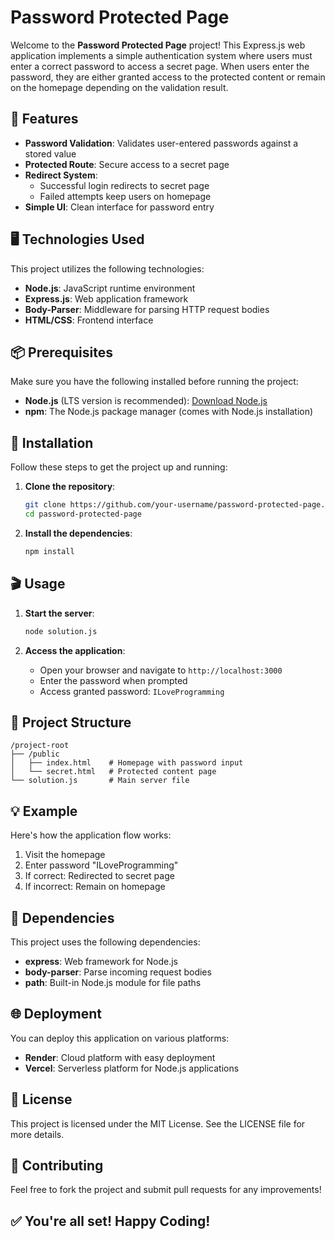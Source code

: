 # Password Protected Page
Welcome to the **Password Protected Page** project! This Express.js web application implements a simple authentication system where users must enter a correct password to access a secret page. When users enter the password, they are either granted access to the protected content or remain on the homepage depending on the validation result.

## 🚀 Features
- **Password Validation**: Validates user-entered passwords against a stored value
- **Protected Route**: Secure access to a secret page
- **Redirect System**:
  - Successful login redirects to secret page
  - Failed attempts keep users on homepage
- **Simple UI**: Clean interface for password entry

## 🖥 Technologies Used
This project utilizes the following technologies:
- **Node.js**: JavaScript runtime environment
- **Express.js**: Web application framework
- **Body-Parser**: Middleware for parsing HTTP request bodies
- **HTML/CSS**: Frontend interface

## 📦 Prerequisites
Make sure you have the following installed before running the project:
- **Node.js** (LTS version is recommended): [Download Node.js](https://nodejs.org/)
- **npm**: The Node.js package manager (comes with Node.js installation)

## 🏁 Installation
Follow these steps to get the project up and running:

1. **Clone the repository**:
   ```bash
   git clone https://github.com/your-username/password-protected-page.git
   cd password-protected-page
   ```

2. **Install the dependencies**:
   ```bash
   npm install
   ```

## 🎬 Usage
1. **Start the server**:
   ```bash
   node solution.js
   ```

2. **Access the application**:
   - Open your browser and navigate to `http://localhost:3000`
   - Enter the password when prompted
   - Access granted password: `ILoveProgramming`

## 📂 Project Structure
```
/project-root
├── /public
│   ├── index.html    # Homepage with password input
│   └── secret.html   # Protected content page
└── solution.js       # Main server file
```

## 💡 Example
Here's how the application flow works:
1. Visit the homepage
2. Enter password "ILoveProgramming"
3. If correct: Redirected to secret page
4. If incorrect: Remain on homepage

## 🔧 Dependencies
This project uses the following dependencies:
- **express**: Web framework for Node.js
- **body-parser**: Parse incoming request bodies
- **path**: Built-in Node.js module for file paths

## 🌐 Deployment
You can deploy this application on various platforms:
- **Render**: Cloud platform with easy deployment
- **Vercel**: Serverless platform for Node.js applications

## 📄 License
This project is licensed under the MIT License. See the LICENSE file for more details.

## 🤝 Contributing
Feel free to fork the project and submit pull requests for any improvements!

## ✅ You're all set! Happy Coding!
